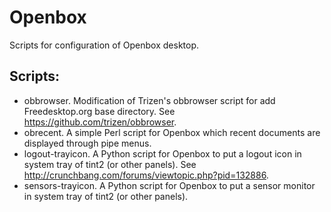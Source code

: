 Openbox
=======

Scripts for configuration of Openbox desktop.

Scripts:
--------

-	obbrowser. Modification of Trizen's obbrowser script for add Freedesktop.org base directory. See https://github.com/trizen/obbrowser.
-	obrecent. A simple Perl script for Openbox which recent documents are displayed through pipe menus.
-	logout-trayicon. A Python script for Openbox to put a logout icon in system tray of tint2 (or other panels). See http://crunchbang.com/forums/viewtopic.php?pid=132886.
-	sensors-trayicon. A Python script for Openbox to put a sensor monitor in system tray of tint2 (or other panels).
